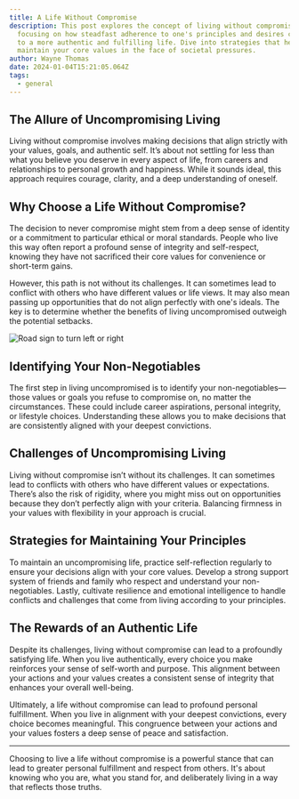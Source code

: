 ```yaml
---
title: A Life Without Compromise
description: This post explores the concept of living without compromise,
  focusing on how steadfast adherence to one's principles and desires can lead
  to a more authentic and fulfilling life. Dive into strategies that help
  maintain your core values in the face of societal pressures.
author: Wayne Thomas
date: 2024-01-04T15:21:05.064Z
tags:
  - general
---
```

## The Allure of Uncompromising Living

Living without compromise involves making decisions that align strictly with your values, goals, and authentic self. It’s about not settling for less than what you believe you deserve in every aspect of life, from careers and relationships to personal growth and happiness. While it sounds ideal, this approach requires courage, clarity, and a deep understanding of oneself.

## Why Choose a Life Without Compromise?

The decision to never compromise might stem from a deep sense of identity or a commitment to particular ethical or moral standards. People who live this way often report a profound sense of integrity and self-respect, knowing they have not sacrificed their core values for convenience or short-term gains.

However, this path is not without its challenges. It can sometimes lead to conflict with others who have different values or life views. It may also mean passing up opportunities that do not align perfectly with one's ideals. The key is to determine whether the benefits of living uncompromised outweigh the potential setbacks.

![Road sign to turn left or right](/static/img/blog-image-4.png "Road sign to turn left or right")

## Identifying Your Non-Negotiables

The first step in living uncompromised is to identify your non-negotiables—those values or goals you refuse to compromise on, no matter the circumstances. These could include career aspirations, personal integrity, or lifestyle choices. Understanding these allows you to make decisions that are consistently aligned with your deepest convictions.

## Challenges of Uncompromising Living

Living without compromise isn’t without its challenges. It can sometimes lead to conflicts with others who have different values or expectations. There’s also the risk of rigidity, where you might miss out on opportunities because they don’t perfectly align with your criteria. Balancing firmness in your values with flexibility in your approach is crucial.

## Strategies for Maintaining Your Principles

To maintain an uncompromising life, practice self-reflection regularly to ensure your decisions align with your core values. Develop a strong support system of friends and family who respect and understand your non-negotiables. Lastly, cultivate resilience and emotional intelligence to handle conflicts and challenges that come from living according to your principles.

## The Rewards of an Authentic Life

Despite its challenges, living without compromise can lead to a profoundly satisfying life. When you live authentically, every choice you make reinforces your sense of self-worth and purpose. This alignment between your actions and your values creates a consistent sense of integrity that enhances your overall well-being.

Ultimately, a life without compromise can lead to profound personal fulfillment. When you live in alignment with your deepest convictions, every choice becomes meaningful. This congruence between your actions and your values fosters a deep sense of peace and satisfaction.

- - -

Choosing to live a life without compromise is a powerful stance that can lead to greater personal fulfillment and respect from others. It's about knowing who you are, what you stand for, and deliberately living in a way that reflects those truths.
